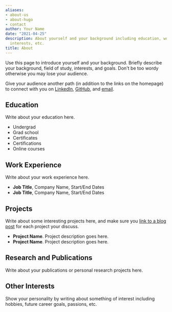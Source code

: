 ```yaml
---
aliases:
- about-us
- about-hugo
- contact
author: Your Name
date: "2021-04-25"
description: About yourself and your background including education, work experience,
  interests, etc.
title: About
---
```


Use this page to introduce yourself and your background. Briefly describe your background, field of study, interests, and goals. Don't be too wordy otherwise you may lose your audience.

Give your audience another path (in addition to the links on the homepage) to connect with you on [LinkedIn](https://www.linkedin.com/in/drmorris87/), [GitHub](https://www.github.com/dannymorris), and [email](mailto:dmorris10667@gmail.com).

## Education

Write about your education here.

- Undergrad
- Grad school
- Certificates
- Certifications
- Online courses

## Work Experience

Write about your work experience here.

- **Job Title**, Company Name, Start/End Dates
- **Job Title**, Company Name, Start/End Dates

## Projects

Write about some interesting projects here, and make sure you [link to a blog post](/post/2021-04-22-sample-rmd-covid) for each project your discuss.

- **Project Name**. Project description goes here.
- **Project Name**. Project description goes here.

## Research and Publications

Write about your publications or personal research projects here.

## Other Interests

Show your personality by writing about something of interest including hobbies, future career goals, passions, etc.